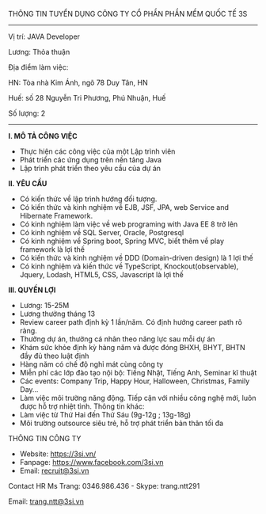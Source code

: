 
THÔNG TIN TUYỂN DỤNG
CÔNG TY CỔ PHẦN PHẦN MỀM QUỐC TẾ 3S

---

Vị trí: JAVA Developer

Lương: Thỏa thuận 

Địa điểm làm việc: 

HN: Tòa nhà Kim Ánh, ngõ 78 Duy Tân, HN

Huế: số 28 Nguyễn Tri Phương, Phú Nhuận, Huế

Số lượng: 2

---

**I. MÔ TẢ CÔNG VIỆC**
- Thực hiện các công việc của một Lập trình viên
- Phát triển các ứng dụng trên nền tảng Java
- Lập trình phát triển theo yêu cầu của dự án

**II. YÊU CẦU**
- Có kiến thức về lập trình hướng đối tượng.
- Có kiến thức và kinh nghiệm về EJB, JSF, JPA, web Service and Hibernate Framework.
- Có kinh nghiệm làm việc về web programing with Java EE 8 trở lên 
- Có kinh nghiệm về SQL Server, Oracle, Postgresql
- Có kinh nghiệm về Spring boot, Spring MVC, biết thêm về play framework là lợi thế
- Có kiến thức và kinh nghiệm về  DDD (Domain-driven design) là 1 lợi thế
- Có kinh nghiệm và kiến thức về TypeScript, Knockout(observable), Jquery, Lodash, HTML5, CSS, Javascript là lợi thế

**III. QUYỀN LỢI**
- Lương: 15-25M
- Lương thưởng tháng 13
- Review career path định kỳ 1 lần/năm. Có định hướng career path rõ ràng.
- Thưởng dự án, thưởng cá nhân theo năng lực sau mỗi dự án
- Khám sức khỏe định kỳ hàng năm và được đóng BHXH, BHYT, BHTN đầy đủ theo luật định
- Hàng năm có chế độ nghỉ mát cùng công ty
- Miễn phí các lớp đào tạo nội bộ: Tiếng Nhật, Tiếng Anh, Seminar kĩ thuật
- Các events: Company Trip, Happy Hour, Halloween, Christmas, Family Day…
- Làm việc môi trường năng động. Tiếp cận với nhiều công nghệ mới, luôn được hỗ trợ nhiệt tình.
Thông tin khác:
- Làm việc từ Thứ Hai đến Thứ Sáu (9g-12g ; 13g-18g)
- Môi trường outsource siêu trẻ, hỗ trợ phát triển bản thân tối đa

THÔNG TIN CÔNG TY
- Website: https://3si.vn/
- Fanpage: https://www.facebook.com/3si.vn
- Email: recruit@3si.vn

Contact HR
Ms Trang: 0346.986.436 - Skype: trang.ntt291

Email: trang.ntt@3si.vn
